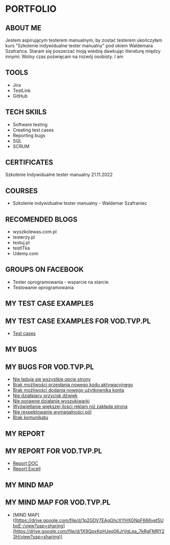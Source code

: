 # PORTFOLIO
## ABOUT ME 
Jestem aspirującym testerem manualnym, by zostać testerem ukończyłam kurs "Szkolenie indywidualne tester manualny" pod okiem Waldemara Szafrańca. Staram się poszerzać moją wiedzę dawkując literaturę między innymi:  Wolny czas poświęcam na rozwój osobisty.
I am 
## TOOLS
* Jira
* TestLink
* GitHub
## TECH SKIILS
* Software testing
* Creating test cases
* Reporting bugs
* SQL
* SCRUM
## CERTIFICATES
Szkolenie Indywidualne tester manualny 21.11.2022
## COURSES
* Szkolenie indywidualne tester manualny - Waldemar Szafraniec
## RECOMENDED BLOGS
* wyszkolewas.com.pl
* testerzy.pl
* testuj.pl
* testITka
* Udemy.com
## GROUPS ON FACEBOOK
* Tester oprogramowania - wsparcie na starcie
* Testowanie oprogramowania
## MY TEST CASE EXAMPLES
## MY TEST CASE EXAMPLES FOR VOD.TVP.PL
* [Test cases](https://drive.google.com/file/d/1d4LieTl4b4A5oWG0YZv6ew6RzY24xgVY/view?usp=sharing)
## MY BUGS 
## MY BUGS FOR VOD.TVP.PL
* [Nie ładują się wszystkie opcje strony](https://docs.google.com/document/d/1fMuPZvDpXiUIv5mFXWYFugtNvYyFejM5/edit?usp=sharing&ouid=112509652839491815948&rtpof=true&sd=true)
* [Brak możliwości przesłania nowego kodu aktywacyjnego](https://docs.google.com/document/d/1NSPdrR38Zrbd8HSwHqlZyhylGGCLzTS0/edit?usp=sharing&ouid=112509652839491815948&rtpof=true&sd=true)
* [Brak możliwości dodania nowego użytkownika konta](https://docs.google.com/document/d/1xWAu5iesEymSi0cnMogI_zp_kDKn1e3y/edit?usp=sharing&ouid=112509652839491815948&rtpof=true&sd=true)
* [Nie działający przycisk dźwięk](https://docs.google.com/document/d/1G7Vu54HY3O1vqeww707et-RWbP4KTJGp/edit?usp=sharing&ouid=112509652839491815948&rtpof=true&sd=true )
* [Nie porawne działanie wyszukiwarki](https://docs.google.com/document/d/1jwYUPYvCsc6E5EEXFVWPkpWKQKiK65Mh/edit?usp=sharing&ouid=112509652839491815948&rtpof=true&sd=true)
* [Wyświetlanie większej ilości reklam niż zakłada strona](https://docs.google.com/document/d/1orHyS4fk0JEQ2ttAggAHibFURz7-K_QV/edit?usp=sharing&ouid=112509652839491815948&rtpof=true&sd=true)
* [Nie respektowanie wymagalności pól](https://docs.google.com/document/d/1nbAsUi4HOqG9_ufkOzvW7v5UlWJKOiow/edit?usp=sharing&ouid=112509652839491815948&rtpof=true&sd=true)
* [Brak komunikatu](https://docs.google.com/document/d/1Hf77cEVV0PgSlX1q6a5yVjBs3LtaDjYO/edit?usp=sharing&ouid=112509652839491815948&rtpof=true&sd=true)
## MY REPORT
## MY REPORT FOR VOD.TVP.PL
* [Report DOC](https://docs.google.com/document/d/1vTu56YspWiLeRM5Rsq6zx7ksDm43NoBb/edit?usp=sharing&ouid=112509652839491815948&rtpof=true&sd=true)
* [Report Excell](https://docs.google.com/spreadsheets/d/1xxdgioMgKQXBicApzyhMlHXrH5MBbHSs/edit?usp=sharing&ouid=112509652839491815948&rtpof=true&sd=true)
## MY MIND MAP 
## MY MIND MAP FOR VOD.TVP.PL
* [MIND MAP] ([https://drive.google.com/file/d/1p2GDV7EAgGhcXYHXGNpF666yet5UboE-/view?usp=sharing](https://drive.google.com/file/d/1X9QpxKpHJeq06JrVgLea_7kRgFMRY23H/view?usp=sharing))
